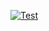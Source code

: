 [![Test](https://github.com/Fgruntjes/serverless-personal-finance/actions/workflows/test.yaml/badge.svg)](https://github.com/Fgruntjes/serverless-personal-finance/actions/workflows/test.yaml)
